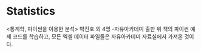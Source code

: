 # Statistics
<통계학, 파이썬을 이용한 분석> 박진호 외 4명 -자유아카데미 출판
위 책의 파이썬 예제 코드를 학습하고, 모든 엑셀 데이터 파일들은 자유아카데미 자료실에서 가져온 것이다.

